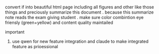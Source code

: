 convert if into beautiful html page including all figures and other like those things and preciously summarize this document . because this summarize note reads the exam giving student . make sure color combintion eye friensly (green+yellow) and content quality maintailed


important

1. use qwen for new feature integration and claude to make integrated feature as prioessional